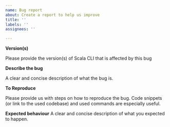 ```yaml
---
name: Bug report
about: Create a report to help us improve
title: ''
labels: ''
assignees: ''

---
```


**Version(s)**

Please provide the version(s) of Scala CLI that is affected by this bug

**Describe the bug**

A clear and concise description of what the bug is.


**To Reproduce**

Please provide us with steps on how to reproduce the bug. Code snippets (or link to the used codebase) and used commands are especially useful. 

**Expected behaviour**
A clear and concise description of what you expected to happen.
